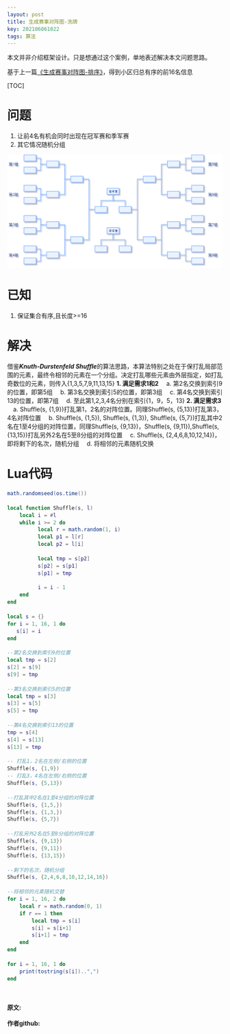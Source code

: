 ```yaml
---
layout: post
title: 生成赛事对阵图-洗牌
key: 202106061022
tags: 算法
---
```


本文并非介绍框架设计。只是想通过这个案例，单地表述解决本文问题思路。


基于上一篇[《生成赛事对阵图-排序》](https://lizijie.github.io/2021/06/05/%E7%94%9F%E6%88%90%E8%B5%9B%E4%BA%8B%E5%AF%B9%E9%98%B5%E5%9B%BE-%E6%8E%92%E5%BA%8F.html)，得到小区归总有序的前16名信息

[TOC]

# 问题
1. 让前4名有机会同时出现在冠军赛和季军赛
2. 其它情况随机分组 

![](https://raw.githubusercontent.com/lizijie/lizijie.github.io/master/assets/images/2021-06-05-%E7%94%9F%E6%88%90%E8%B5%9B%E4%BA%8B%E5%AF%B9%E9%98%B5%E5%9B%BE-%E6%B4%97%E7%89%8C/season_pk_list.png)

# 已知
1. 保证集合有序,且长度>=16

# 解决
借鉴***Knuth-Durstenfeld Shuffle***的算法思路，本算法特别之处在于保打乱局部范围的元素，最终令相邻的元素在一个分组。决定打乱哪些元素由外层指定，如打乱奇数位的元素，则传入{1,3,5,7,9,11,13,15}
**1. 满足需求1和2**
&emsp;a. 第2名交换到索引9的位置，即第5组
&emsp;b. 第3名交换到索引5的位置，即第3组
&emsp;c. 第4名交换到索引13的位置，即第7组
&emsp;d. 至此第1,2,3,4名分别在索引{1，9，5，13}
**2. 满足需求3**
&emsp;a. Shuffle(s, {1,9})打乱第1，2名的对阵位置。同理Shuffle(s, {5,13})打乱第3，4名对阵位置
&emsp;b. Shuffle(s, {1,5}),  Shuffle(s, {1,3}),  Shuffle(s, {5,7})打乱其中2名在1至4分组的对阵位置，同理Shuffle(s, {9,13})，Shuffle(s, {9,11}),Shuffle(s, {13,15})打乱另外2名在5至8分组的对阵位置
&emsp;c. Shuffle(s, {2,4,6,8,10,12,14})，即将剩下的名次，随机分组
&emsp;d. 将相邻的元素随机交换

# Lua代码
```lua
math.randomseed(os.time())

local function Shuffle(s, l)
    local i = #l
    while i >= 2 do
          local r = math.random(1, i)
          local p1 = l[r]
          local p2 = l[i]
           
          local tmp = s[p2]
          s[p2] = s[p1]
          s[p1] = tmp

          i = i - 1
    end
end

local s = {}
for i = 1, 16, 1 do
   s[i] = i
end

--第2名交换到索引9的位置
local tmp = s[2]
s[2] = s[9]
s[9] = tmp

--第3名交换到索引5的位置
local tmp = s[3]
s[3] = s[5]
s[5] = tmp

--第4名交换到索引13的位置
tmp = s[4]
s[4] = s[13]
s[13] = tmp

-- 打乱1，2名在左侧/右侧的位置
Shuffle(s, {1,9})
-- 打乱3，4名在左侧/右侧的位置
Shuffle(s, {5,13})

--打乱其中2名在1至4分组的对阵位置
Shuffle(s, {1,5,})
Shuffle(s, {1,3,})
Shuffle(s, {5,7})

--打乱另外2名在5至8分组的对阵位置
Shuffle(s, {9,13})
Shuffle(s, {9,11})
Shuffle(s, {13,15})

--剩下的名次，随机分组
Shuffle(s, {2,4,6,8,10,12,14,16})

--将相邻的元素随机交替
for i = 1, 16, 2 do
    local r = math.random(0, 1)
    if r == 1 then
        local tmp = s[i]
        s[i] = s[i+1]
        s[i+1] = tmp
    end
end

for i = 1, 16, 1 do
    print(tostring(s[i])..",")
end
```

<br>	
<br>	
<b>原文:<br>
<https://lizijie.github.io/2021/06/05/%E7%94%9F%E6%88%90%E8%B5%9B%E4%BA%8B%E5%AF%B9%E9%98%B5%E5%9B%BE-%E6%B4%97%E7%89%8C.html>
<br>
作者github:<br>	
<https://github.com/lizijie>
</b>

